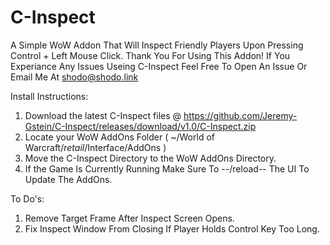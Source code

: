 # C-Inspect
A Simple WoW Addon That Will Inspect Friendly Players Upon Pressing Control + Left Mouse Click.
Thank You For Using This Addon! If You Experiance Any Issues Useing C-Inspect Feel Free To Open An Issue Or Email Me At shodo@shodo.link

Install Instructions:
1. Download the latest C-Inspect files @ https://github.com/Jeremy-Gstein/C-Inspect/releases/download/v1.0/C-Inspect.zip
2. Locate your WoW AddOns Folder ( ~/World of Warcraft/_retail_/Interface/AddOns )
3. Move the C-Inspect Directory to the WoW AddOns Directory.
4. If the Game Is Currently Running Make Sure To --/reload-- The UI To Update The AddOns.

To Do's:
1. Remove Target Frame After Inspect Screen Opens.
2. Fix Inspect Window From Closing If Player Holds Control Key Too Long.
